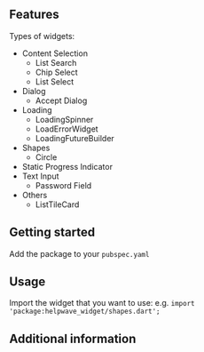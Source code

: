 ## Features

Types of widgets:
- Content Selection
  - List Search
  - Chip Select
  - List Select
- Dialog
  - Accept Dialog
- Loading
  - LoadingSpinner
  - LoadErrorWidget
  - LoadingFutureBuilder
- Shapes
  - Circle
- Static Progress Indicator
- Text Input
  - Password Field
- Others
  - ListTileCard

## Getting started

Add the package to your `pubspec.yaml`

## Usage

Import the widget that you want to use:
e.g. `import 'package:helpwave_widget/shapes.dart';`

## Additional information
